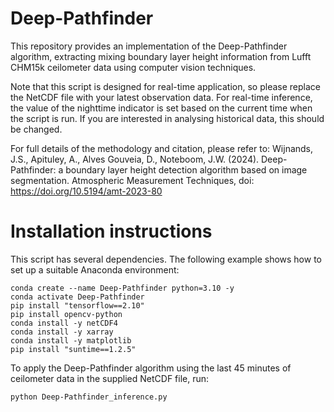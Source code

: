 # Deep-Pathfinder
This repository provides an implementation of the Deep-Pathfinder algorithm, extracting mixing boundary layer height information from Lufft CHM15k ceilometer data using computer vision techniques.

Note that this script is designed for real-time application, so please replace the NetCDF file with your latest observation data. For real-time inference, the value of the nighttime indicator is set based on the current time when the script is run. If you are interested in analysing historical data, this should be changed.

For full details of the methodology and citation, please refer to: Wijnands, J.S., Apituley, A., Alves Gouveia, D., Noteboom, J.W. (2024). Deep-Pathfinder: a boundary layer height detection algorithm based on image segmentation. Atmospheric Measurement Techniques, doi: https://doi.org/10.5194/amt-2023-80

# Installation instructions

This script has several dependencies. The following example shows how to set up a suitable Anaconda environment:

```
conda create --name Deep-Pathfinder python=3.10 -y
conda activate Deep-Pathfinder
pip install "tensorflow==2.10"
pip install opencv-python
conda install -y netCDF4
conda install -y xarray
conda install -y matplotlib
pip install "suntime==1.2.5"

```

To apply the Deep-Pathfinder algorithm using the last 45 minutes of ceilometer data in the supplied NetCDF file, run:

```
python Deep-Pathfinder_inference.py
```
